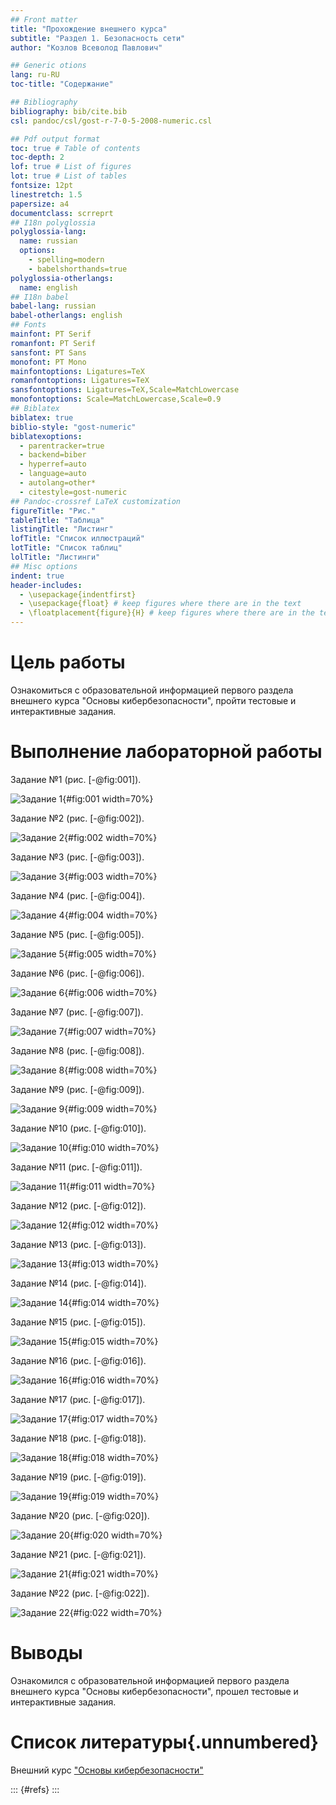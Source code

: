 ```yaml
---
## Front matter
title: "Прохождение внешнего курса"
subtitle: "Раздел 1. Безопасность сети"
author: "Козлов Всеволод Павлович"

## Generic otions
lang: ru-RU
toc-title: "Содержание"

## Bibliography
bibliography: bib/cite.bib
csl: pandoc/csl/gost-r-7-0-5-2008-numeric.csl

## Pdf output format
toc: true # Table of contents
toc-depth: 2
lof: true # List of figures
lot: true # List of tables
fontsize: 12pt
linestretch: 1.5
papersize: a4
documentclass: scrreprt
## I18n polyglossia
polyglossia-lang:
  name: russian
  options:
	- spelling=modern
	- babelshorthands=true
polyglossia-otherlangs:
  name: english
## I18n babel
babel-lang: russian
babel-otherlangs: english
## Fonts
mainfont: PT Serif
romanfont: PT Serif
sansfont: PT Sans
monofont: PT Mono
mainfontoptions: Ligatures=TeX
romanfontoptions: Ligatures=TeX
sansfontoptions: Ligatures=TeX,Scale=MatchLowercase
monofontoptions: Scale=MatchLowercase,Scale=0.9
## Biblatex
biblatex: true
biblio-style: "gost-numeric"
biblatexoptions:
  - parentracker=true
  - backend=biber
  - hyperref=auto
  - language=auto
  - autolang=other*
  - citestyle=gost-numeric
## Pandoc-crossref LaTeX customization
figureTitle: "Рис."
tableTitle: "Таблица"
listingTitle: "Листинг"
lofTitle: "Список иллюстраций"
lotTitle: "Список таблиц"
lolTitle: "Листинги"
## Misc options
indent: true
header-includes:
  - \usepackage{indentfirst}
  - \usepackage{float} # keep figures where there are in the text
  - \floatplacement{figure}{H} # keep figures where there are in the text
---
```


# Цель работы

Ознакомиться с образовательной информацией первого раздела внешнего курса "Основы кибербезопасности", пройти тестовые и интерактивные задания.

# Выполнение лабораторной работы

Задание №1 (рис. [-@fig:001]).

![Задание 1](image/1.png){#fig:001 width=70%}

Задание №2 (рис. [-@fig:002]).

![Задание 2](image/2.png){#fig:002 width=70%}

Задание №3 (рис. [-@fig:003]).

![Задание 3](image/3.png){#fig:003 width=70%}

Задание №4 (рис. [-@fig:004]).

![Задание 4](image/4.png){#fig:004 width=70%}

Задание №5 (рис. [-@fig:005]).

![Задание 5](image/5.png){#fig:005 width=70%}

Задание №6 (рис. [-@fig:006]).

![Задание 6](image/6.png){#fig:006 width=70%}

Задание №7 (рис. [-@fig:007]).

![Задание 7](image/7.png){#fig:007 width=70%}

Задание №8 (рис. [-@fig:008]).

![Задание 8](image/8.png){#fig:008 width=70%}

Задание №9 (рис. [-@fig:009]).

![Задание 9](image/9.png){#fig:009 width=70%}

Задание №10 (рис. [-@fig:010]).

![Задание 10](image/10.png){#fig:010 width=70%}

Задание №11 (рис. [-@fig:011]).

![Задание 11](image/11.png){#fig:011 width=70%}

Задание №12 (рис. [-@fig:012]).

![Задание 12](image/12.png){#fig:012 width=70%}

Задание №13 (рис. [-@fig:013]).

![Задание 13](image/13.png){#fig:013 width=70%}

Задание №14 (рис. [-@fig:014]).

![Задание 14](image/14.png){#fig:014 width=70%}

Задание №15 (рис. [-@fig:015]).

![Задание 15](image/15.png){#fig:015 width=70%}

Задание №16 (рис. [-@fig:016]).

![Задание 16](image/16.png){#fig:016 width=70%}

Задание №17 (рис. [-@fig:017]).

![Задание 17](image/17.png){#fig:017 width=70%}

Задание №18 (рис. [-@fig:018]).

![Задание 18](image/18.png){#fig:018 width=70%}

Задание №19 (рис. [-@fig:019]).

![Задание 19](image/19.png){#fig:019 width=70%}

Задание №20 (рис. [-@fig:020]).

![Задание 20](image/20.png){#fig:020 width=70%}

Задание №21 (рис. [-@fig:021]).

![Задание 21](image/21.png){#fig:021 width=70%}

Задание №22 (рис. [-@fig:022]).

![Задание 22](image/22.png){#fig:022 width=70%}

# Выводы

Ознакомился с образовательной информацией первого раздела внешнего курса "Основы кибербезопасности", прошел тестовые и интерактивные задания.

# Список литературы{.unnumbered}

Внешний курс ["Основы кибербезопасности"](https://stepik.org/course/111512)

::: {#refs}
:::
